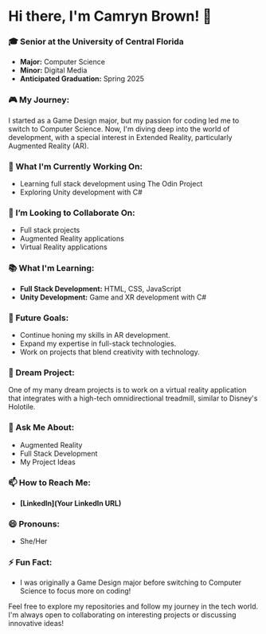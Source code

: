 # Hi there, I'm Camryn Brown! 👋

### 🎓 Senior at the University of Central Florida
- **Major:** Computer Science
- **Minor:** Digital Media
- **Anticipated Graduation:** Spring 2025

### 🎮 My Journey:
I started as a Game Design major, but my passion for coding led me to switch to Computer Science. Now, I'm diving deep into the world of development, with a special interest in Extended Reality, particularly Augmented Reality (AR).

### 🔭 What I'm Currently Working On:
- Learning full stack development using The Odin Project
- Exploring Unity development with C#

### 👯 I’m Looking to Collaborate On:
- Full stack projects
- Augmented Reality applications
- Virtual Reality applications

### 📚 What I'm Learning:
- **Full Stack Development:** HTML, CSS, JavaScript
- **Unity Development:** Game and XR development with C#

### 🚀 Future Goals:
- Continue honing my skills in AR development.
- Expand my expertise in full-stack technologies.
- Work on projects that blend creativity with technology.

### 🌟 Dream Project:
One of my many dream projects is to work on a virtual reality application that integrates with a high-tech omnidirectional treadmill, similar to Disney's Holotile.

### 💬 Ask Me About:
- Augmented Reality
- Full Stack Development
- My Project Ideas

### 📫 How to Reach Me:
- **[LinkedIn](Your LinkedIn URL)**

### 😄 Pronouns:
- She/Her

### ⚡ Fun Fact:
- I was originally a Game Design major before switching to Computer Science to focus more on coding!

Feel free to explore my repositories and follow my journey in the tech world. I'm always open to collaborating on interesting projects or discussing innovative ideas!

